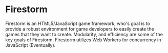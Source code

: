 Firestorm
=========

Firestorm is an HTML5/JavaScript game framework, who's goal is to provide a robust environment for game developers to easily create the games that they want to create. Modularity, and efficiency are some of the key goals of Firestorm. Firestorm utilizes Web Workers for concurrency in JavaScript (Eventually).
